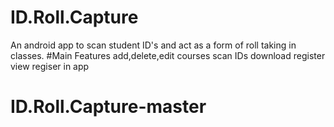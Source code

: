 # ID.Roll.Capture
An android app to scan student ID's and act as a form of roll taking in classes.
#Main Features
add,delete,edit courses
scan IDs
download register
view regiser in app

# ID.Roll.Capture-master

